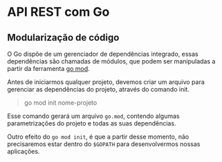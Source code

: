 # **API REST com Go**
## **Modularização de código**
O Go dispõe de um gerenciador de dependências integrado, essas dependências são chamadas de módulos, que podem ser manipuladas a partir da ferramenta  [go mod](https://go.dev/ref/mod).

Antes de iniciarmos qualquer projeto, devemos criar um arquivo para gerenciar as dependências do projeto, através do comando init.

> go mod init nome-projeto

Esse comando gerará um arquivo `go.mod`, contendo algumas parametrizações do projeto e todas as suas dependências.

Outro efeito do `go mod init`, é que a partir desse momento, não precisaremos estar dentro do `$GOPATH` para desenvolvermos nossas aplicações.